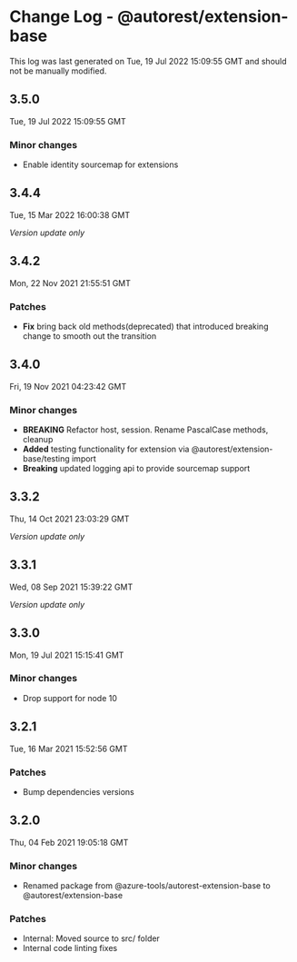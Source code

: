# Change Log - @autorest/extension-base

This log was last generated on Tue, 19 Jul 2022 15:09:55 GMT and should not be manually modified.

## 3.5.0
Tue, 19 Jul 2022 15:09:55 GMT

### Minor changes

- Enable identity sourcemap for extensions

## 3.4.4
Tue, 15 Mar 2022 16:00:38 GMT

_Version update only_

## 3.4.2
Mon, 22 Nov 2021 21:55:51 GMT

### Patches

- **Fix** bring back old methods(deprecated) that introduced breaking change to smooth out the transition

## 3.4.0
Fri, 19 Nov 2021 04:23:42 GMT

### Minor changes

- **BREAKING** Refactor host, session. Rename PascalCase methods, cleanup
- **Added** testing functionality for extension via @autorest/extension-base/testing import
- **Breaking** updated logging api to provide sourcemap support 

## 3.3.2
Thu, 14 Oct 2021 23:03:29 GMT

_Version update only_

## 3.3.1
Wed, 08 Sep 2021 15:39:22 GMT

_Version update only_

## 3.3.0
Mon, 19 Jul 2021 15:15:41 GMT

### Minor changes

- Drop support for node 10

## 3.2.1
Tue, 16 Mar 2021 15:52:56 GMT

### Patches

- Bump dependencies versions

## 3.2.0
Thu, 04 Feb 2021 19:05:18 GMT

### Minor changes

- Renamed package from @azure-tools/autorest-extension-base to @autorest/extension-base

### Patches

- Internal: Moved source to src/ folder
- Internal code linting fixes


